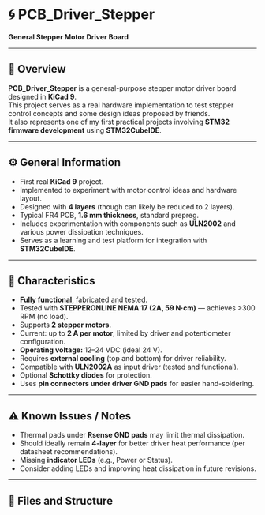 # 🌀 PCB_Driver_Stepper
**General Stepper Motor Driver Board**

---

## 📘 Overview
**PCB_Driver_Stepper** is a general-purpose stepper motor driver board designed in **KiCad 9**.  
This project serves as a real hardware implementation to test stepper control concepts and some design ideas proposed by friends.  
It also represents one of my first practical projects involving **STM32 firmware development** using **STM32CubeIDE**.

---

## ⚙️ General Information
- First real **KiCad 9** project.
- Implemented to experiment with motor control ideas and hardware layout.
- Designed with **4 layers** (though can likely be reduced to 2 layers).
- Typical FR4 PCB, **1.6 mm thickness**, standard prepreg.
- Includes experimentation with components such as **ULN2002** and various power dissipation techniques.
- Serves as a learning and test platform for integration with **STM32CubeIDE**.

---

## 🔧 Characteristics
- **Fully functional**, fabricated and tested.
- Tested with **STEPPERONLINE NEMA 17 (2A, 59 N·cm)** — achieves >300 RPM (no load).
- Supports **2 stepper motors**.
- Current: up to **2 A per motor**, limited by driver and potentiometer configuration.
- **Operating voltage:** 12–24 VDC (ideal 24 V).
- Requires **external cooling** (top and bottom) for driver reliability.
- Compatible with **ULN2002A** as input driver (tested and functional).
- Optional **Schottky diodes** for protection.
- Uses **pin connectors under driver GND pads** for easier hand-soldering.

---

## ⚠️ Known Issues / Notes
- Thermal pads under **Rsense GND pads** may limit thermal dissipation.
- Should ideally remain **4-layer** for better driver heat performance (per datasheet recommendations).
- Missing **indicator LEDs** (e.g., Power or Status).
- Consider adding LEDs and improving heat dissipation in future revisions.

---

## 🧩 Files and Structure

